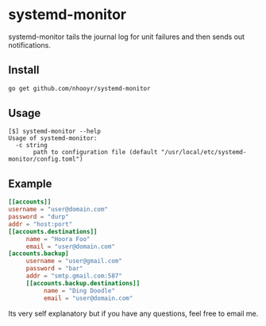 # systemd-monitor

systemd-monitor tails the journal log for unit failures and then sends out notifications.

## Install
```zsh
go get github.com/nhooyr/systemd-monitor
```

## Usage
```
[$] systemd-monitor --help
Usage of systemd-monitor:
  -c string
	   path to configuration file (default "/usr/local/etc/systemd-monitor/config.toml")
```

## Example
```toml
[[accounts]]
username = "user@domain.com"
password = "durp"
addr = "host:port"
[[accounts.destinations]]
     name = "Hoora Foo"
     email = "user@domain.com"
[accounts.backup]
     username = "user@gmail.com"
     password = "bar"
     addr = "smtp.gmail.com:587"
     [[accounts.backup.destinations]]
          name = "Ding Doodle"
          email = "user@domain.com"
```

Its very self explanatory but if you have any questions, feel free to email me.
